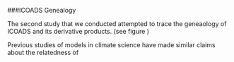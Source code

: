 ###ICOADS Genealogy 

The second study that we conducted attempted to trace the geneaology of ICOADS and its derivative products. (see figure ) 



Previous studies of models in climate science have made similar claims about the relatedness of 